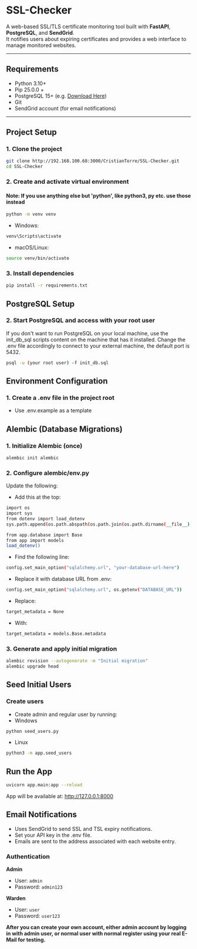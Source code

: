#  SSL-Checker

A web-based SSL/TLS certificate monitoring tool built with **FastAPI**, **PostgreSQL**, and **SendGrid**.  
It notifies users about expiring certificates and provides a web interface to manage monitored websites.

---

##  Requirements

- Python 3.10+
- Pip 25.0.0 +
- PostgreSQL 15+ (e.g. [Download Here](https://www.postgresql.org/download/))
- Git
- SendGrid account (for email notifications)

---

##  Project Setup

### 1. Clone the project

```bash
git clone http://192.168.100.68:3000/CristianTorre/SSL-Checker.git
cd SSL-Checker
```
### 2. Create and activate virtual environment
#### Note: If you use anything else but 'python', like python3, py etc. use those instead
```bash
python -m venv venv
```
- Windows: 
```bash
venv\Scripts\activate
```
- macOS/Linux: 
```bash
source venv/bin/activate
```
### 3. Install dependencies
```bash
pip install -r requirements.txt
```
## PostgreSQL Setup


### 2. Start PostgreSQL and access with your root user

If you don't want to run PostgreSQL on your local machine, use the init_db_sql scripts content on the machine that has it installed.
Change the .env file accordingly to connect to your external machine, the default port is 5432.

```bash
psql -u (your root user) -f init_db.sql
```

## Environment Configuration

### 1. Create a .env file in the project root

- Use .env.example as a template


## Alembic (Database Migrations)

### 1. Initialize Alembic (once)
```bash
alembic init alembic
```
### 2. Configure alembic/env.py

Update the following:

- Add this at the top:
```bash
import os
import sys
from dotenv import load_dotenv
sys.path.append(os.path.abspath(os.path.join(os.path.dirname(__file__), '..')))

from app.database import Base
from app import models
load_dotenv()
```
- Find the following line:
```bash
config.set_main_option("sqlalchemy.url", "your-database-url-here")
```
- Replace it with database URL from .env:
```bash
config.set_main_option("sqlalchemy.url", os.getenv("DATABASE_URL"))
```
- Replace:
```bash
target_metadata = None
```
- With:
```bash
target_metadata = models.Base.metadata
```
### 3. Generate and apply initial migration
```bash
alembic revision --autogenerate -m "Initial migration"
alembic upgrade head
```
## Seed Initial Users

### Create users

- Create admin and regular user by running:
- Windows 
```bash
python seed_users.py
```
- Linux
```bash
python3 -m app.seed_users
```

## Run the App
```bash
uvicorn app.main:app --reload
```

App will be available at:
http://127.0.0.1:8000

## Email Notifications

- Uses SendGrid to send SSL and TSL expiry notifications.
- Set your API key in the .env file.
- Emails are sent to the address associated with each website entry.

### Authentication

**Admin**
- User: `admin`
- Password: `admin123`

**Warden**
- User: `user`
- Password: `user123`

**After you can create your own account, either admin account by logging in with admin user, or normal user with normal register using your real E-Mail for testing.**